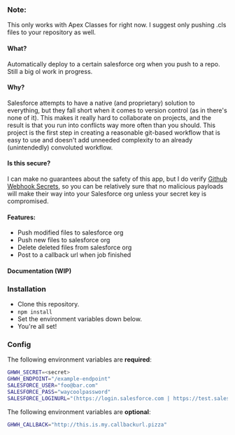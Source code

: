 ### Note:
This only works with Apex Classes for right now. I suggest only pushing .cls files to your repository as well.

#### What?
Automatically deploy to a certain salesforce org when you push to a repo. Still a big ol work in progress.

#### Why?
Salesforce attempts to have a native (and proprietary) solution to everything, but they fall short when it comes to version control (as in there's none of it). This makes it really hard to collaborate on projects, and the result is that you run into conflicts way more often than you should. This project is the first step in creating a reasonable git-based workflow that is easy to use and doesn't add unneeded complexity to an already (unintendedly) convoluted workflow. 

#### Is this secure?
I can make no guarantees about the safety of this app, but I do verify [Github Webhook Secrets](https://developer.github.com/webhooks/securing/), so you can be relatively sure that no malicious payloads will make their way into your Salesforce org unless your secret key is compromised.

#### Features:
- Push modified files to salesforce org
- Push new files to salesforce org
- Delete deleted files from salesforce org 
- Post to a callback url when job finished

#### Documentation (WIP)

### Installation
- Clone this repository.
- `npm install`
- Set the environment variables down below.
- You're all set!

### Config

The following environment variables are **required**:

```sh
GHWH_SECRET=<secret>
GHWH_ENDPOINT="/example-endpoint"
SALESFORCE_USER="foo@bar.com"
SALESFORCE_PASS="waycoolpassword"
SALESFORCE_LOGINURL="(https://login.salesforce.com | https://test.salesforce.com)"
```

The following environment variables are **optional**:
```sh
GHWH_CALLBACK="http://this.is.my.callbackurl.pizza"
```

